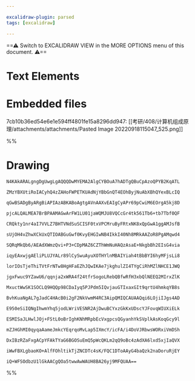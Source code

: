```yaml
---

excalidraw-plugin: parsed
tags: [excalidraw]

---
```

==⚠  Switch to EXCALIDRAW VIEW in the MORE OPTIONS menu of this document. ⚠==


# Text Elements

# Embedded files
7cb10b36ed54e6e1e594ff4801fe15a8296dd947: [[考研/408/计算机组成原理/attachments/attachments/Pasted Image 20220918115047_525.png]]

%%
# Drawing
```compressed-json
N4KAkARALgngDgUwgLgAQQQDwMYEMA2AlgCYBOuA7hADTgQBuCpAzoQPYB2KqATL

ZMzYBXUtiRoIACyhQ4zZAHoFWPETKUAdNjYBbGnQT4EOhByjNuAbXBhQYexBLcIQ

qGwBSADgByARgBiAPIAzABKABoAgtgAVnAAXvEAIgCyAPr69pCwiM6EOrgA5kj8D

pjcALQALMEA7BrBPAAMAGwArFW1LU01jaWQMJU8VQCcGr4tk561Tb6+tb7Tbf0QF

CRQkty1nr4aI7VVLZ7BHTVNdSuSCISF0txVPCMruByFRtxNK8xQpGwA1ggAMJsfB

sUjOH4vZhwXCkUxQTIOABGuGwf0KvyEHGIwNB4IkkI40Nh8MRkAAZoR8PgAMqwd4

SQRqMkQb6/AEAdXWmzQvi+P3+CDpMAZ6CZThWmNuHAQzAsaE+NkgbBh2EIsG4via

iqyEAxwjgAEliPLUJYALr89lCySwuAyuXOTHYlnMBAIYiah4tBbBYI6hyMFjsLi8

lorIOsTjeThiTVtFrNTw8HgHFaEZhJQwIKAe7jkghulZI4TYgCiRhMZlNHCE1JWQ

jgxFwuc9YZawU6/qqnja2xWRA4f24tfrSogoLRebQBfwRfH3xbQlNEEQ2MIrxZlK

MxuctWwSK1SOCLQ9HQQp98CDaIyq5PJPdm5IQvjauGTIxaxGIt9qrtU4hmkqYB8s

BvhKuaNgAL7gJadC4HAcB0i2gF2NkVwmM4RC3AipQMIQCAUAAQqi6LOjiIJgs4AD

E950eSiIQNgIhwmYhq5jodLWriVESNR2AjDwuBCYxzGkKxUDscYJFovqWIUXiELk

ESMISaJLHwlJOj+FStL0oBrIghKNhMRpbEcVxgpcsQGyanhYkSVplkAsKoqGcy9l

mZJHGhMI0qyqaAameJmkcYEqrqoMvLap5IXmcY/icFA/i4DoVJRbwsWORxiVmDSh

DxIBzRZaFxgACpYFAkTYaG6BGOSuEmQ5pWcQKLm2qQ9oBc4zAdXA6lxd5xjIaQVX

iWwFBXLgbaoKO+AlfFOhltikTjZNCDTc4sK/FQC1DToAAyG4baQzk2naDoruRjEY

iQ+WFSOdbzU1lGkAACgQOa5twwAwWAUH8BA26yj9MFQUAA==
```
%%